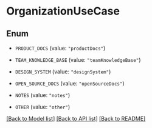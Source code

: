 # OrganizationUseCase

## Enum


* `PRODUCT_DOCS` (value: `"productDocs"`)

* `TEAM_KNOWLEDGE_BASE` (value: `"teamKnowledgeBase"`)

* `DESIGN_SYSTEM` (value: `"designSystem"`)

* `OPEN_SOURCE_DOCS` (value: `"openSourceDocs"`)

* `NOTES` (value: `"notes"`)

* `OTHER` (value: `"other"`)


[[Back to Model list]](../README.md#documentation-for-models) [[Back to API list]](../README.md#documentation-for-api-endpoints) [[Back to README]](../README.md)


